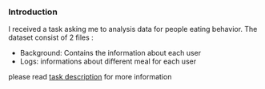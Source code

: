 ### Introduction
I received a task asking me to analysis data for people eating behavior.
The dataset consist of 2 files :
- Background: Contains the information about each user
- Logs: informations about different meal for each user

please read [task description](task.pdf) for more information
